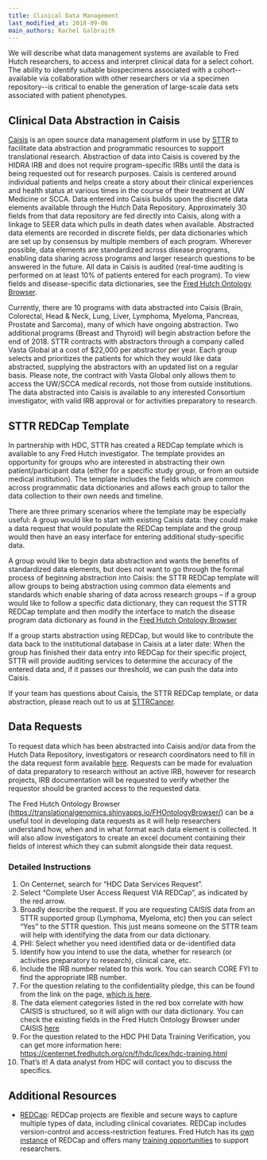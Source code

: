 ```yaml
---
title: Clinical Data Management
last_modified_at: 2018-09-06
main_authors: Rachel Galbraith
---
```


We will describe what data management systems are available to Fred Hutch researchers, to access and interpret clinical data for a select cohort.  The ability to identify suitable biospecimens associated with a cohort--available via collaboration with other researchers or via a specimen repository--is critical to enable the generation of large-scale data sets associated with patient phenotypes.


## Clinical Data Abstraction in Caisis
[Caisis](http://www.caisis.org/) is an open source data management platform in use by [STTR](http://www.sttrcancer.org/) to facilitate data abstraction and programmatic resources to support translational research. Abstraction of data into Caisis is covered by the HIDRA IRB and does not require program-specific IRBs until the data is being requested out for research purposes. Caisis is centered around individual patients and helps create a story about their clinical experiences and health status at various times in the course of their treatment at UW Medicine or SCCA. Data entered into Caisis builds upon the discrete data elements available through the Hutch Data Repository. Approximately 30 fields from that data repository are fed directly into Caisis, along with a linkage to SEER data which pulls in death dates when available. Abstracted data elements are recorded in discrete fields, per data dictionaries which are set up by consensus by multiple members of each program. Wherever possible, data elements are standardized across disease programs, enabling data sharing across programs and larger research questions to be answered in the future. All data in Caisis is audited (real-time auditing is performed on at least 10% of patients entered for each program). To view fields and disease-specific data dictionaries, see the [Fred Hutch Ontology Browser](https://translationalgenomics.shinyapps.io/FHOntologyBrowser/).

Currently, there are 10 programs with data abstracted into Caisis (Brain, Colorectal, Head & Neck, Lung, Liver, Lymphoma, Myeloma, Pancreas, Prostate and Sarcoma), many of which have ongoing abstraction. Two additional programs (Breast and Thyroid) will begin abstraction before the end of 2018. STTR contracts with abstractors through a company called Vasta Global at a cost of $22,000 per abstractor per year. Each group selects and prioritizes the patients for which they would like data abstracted, supplying the abstractors with an updated list on a regular basis. Please note, the contract with Vasta Global only allows them to access the UW/SCCA medical records, not those from outside institutions. The data abstracted into Caisis is available to any interested Consortium investigator, with valid IRB approval or for activities preparatory to research.

## STTR REDCap Template
In partnership with HDC, STTR has created a REDCap template which is available to any Fred Hutch investigator. The template provides an opportunity for groups who are interested in abstracting their own patient/participant data (either for a specific study group, or from an outside medical institution). The template includes the fields which are common across programmatic data dictionaries and allows each group to tailor the data collection to their own needs and timeline.

There are three primary scenarios where the template may be especially useful:
A group would like to start with existing Caisis data: they could make a data request that would populate the REDCap template and the group would then have an easy interface for entering additional study-specific data.

A group would like to begin data abstraction and wants the benefits of standardized data elements, but does not want to go through the formal process of beginning abstraction into Caisis: the STTR REDCap template will allow groups to being abstraction using common data elements and standards which enable sharing of data across research groups – if a group would like to follow a specific data dictionary, they can request the STTR REDCap template and then modify the interface to match the disease program data dictionary as found in the [Fred Hutch Ontology Browser](https://translationalgenomics.shinyapps.io/FHOntologyBrowser/)

If a group starts abstraction using REDCap, but would like to contribute the data back to the institutional database in Caisis at a later date: When the group has finished their data entry into REDCap for their specific project, STTR will provide auditing services to determine the accuracy of the entered data and, if it passes our threshold, we can push the data into Caisis.  

If your team has questions about Caisis, the STTR REDCap template, or data abstraction, please reach out to us at [STTRCancer](mailto:sttrcancer@fredhutch.org).

## Data Requests
To request data which has been abstracted into Caisis and/or data from the Hutch Data Repository, investigators or research coordinators need to fill in the data request form available [here](https://cdsweb07.fhcrc.org/redcap/surveys/?s=WM3CAN33YY). Requests can be made for evaluation of data preparatory to research without an active IRB, however for research projects, IRB documentation will be requested to verify whether the requestor should be granted access to the requested data.

The Fred Hutch Ontology Browser (https://translationalgenomics.shinyapps.io/FHOntologyBrowser/) can be a useful tool in developing data requests as it will help researchers understand how, when and in what format each data element is collected. It will also allow investigators to create an excel document containing their fields of interest which they can submit alongside their data request.

### Detailed Instructions
1.	On Centernet, search for “HDC Data Services Request”.
2.	Select “Complete User Access Request VIA REDCap”, as indicated by the red arrow.
3.	Broadly describe the request. If you are requesting CAISIS data from an STTR supported group (Lymphoma, Myeloma, etc) then you can select “Yes” to the STTR question. This just means someone on the STTR team will help with identifying the data from our data dictionary.
4.	PHI: Select whether you need identified data or de-identified data
5.	Identify how you intend to use the data, whether for research (or activities preparatory to research), clinical care, etc.
6.	Include the IRB number related to this work. You can search CORE FYI to find the appropriate IRB number.
7.	For the question relating to the confidentiality pledge, this can be found from the link on the page, [which is here](https://share.fhcrc.org/sites/center-it/informatics/SiteAssets/Pages/Data-Request-Forms/MOU%20Repository%20Confidentiality%20Pledge.pdf).
8. The data element categories listed in the red box correlate with how CAISIS is structured, so it will align with our data dictionary. You can check the existing fields in the Fred Hutch Ontology Browser under CAISIS [here](https://translationalgenomics.shinyapps.io/FHOntologyBrowser/)
9. For the question related to the HDC PHI Data Training Verification, you can get more information here: https://centernet.fredhutch.org/cn/f/hdc/lcex/hdc-training.html
10. That’s it! A data analyst from HDC will contact you to discuss the specifics.



## Additional Resources
- [REDCap](https://projectredcap.org): REDCap projects are flexible and secure ways to capture multiple types of data, including clinical covariates. REDCap includes version-control and access-restriction features. Fred Hutch has its [own instance](http://research.fhcrc.org/cds/en/redcap.html) of REDCap and offers many [training opportunities](http://research.fhcrc.org/cds/en/redcap-training.html) to support researchers.
